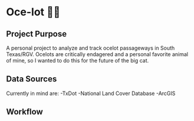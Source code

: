# Oce-lot 🐆🐱
## Project Purpose
A personal project to analyze and track ocelot passageways in South Texas/RGV. Ocelots are critically endagered and a personal favorite animal of mine, so I wanted to do this for the future of the big cat.
## Data Sources
Currently in mind are:
-TxDot
-National Land Cover Database
-ArcGIS
## Workflow
